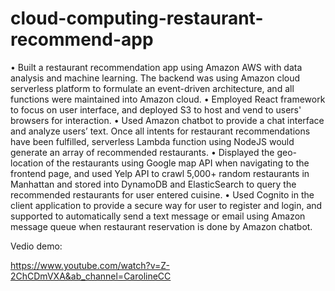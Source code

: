 # cloud-computing-restaurant-recommend-app

•  Built a restaurant recommendation app using Amazon AWS with data analysis and machine learning. The backend was using Amazon cloud serverless platform to formulate an event-driven architecture, and all functions were maintained into Amazon cloud.
•  Employed React framework to focus on user interface, and deployed S3 to host and vend to users' browsers for interaction.
•  Used Amazon chatbot to provide a chat interface and analyze users’ text. Once all intents for restaurant recommendations have been fulfilled, serverless Lambda function using NodeJS would generate  an array of recommended restaurants.
•  Displayed the geo-location of the restaurants using Google map API when navigating to the frontend page, and used Yelp API to crawl 5,000+ random restaurants in Manhattan and stored into DynamoDB and ElasticSearch to query the recommended restaurants for user entered cuisine.
•  Used Cognito in the client application to provide a secure way for user to register and login, and supported to automatically send a text message or email using Amazon message queue when restaurant reservation is done by Amazon chatbot.


Vedio demo:

https://www.youtube.com/watch?v=Z-2ChCDmVXA&ab_channel=CarolineCC
